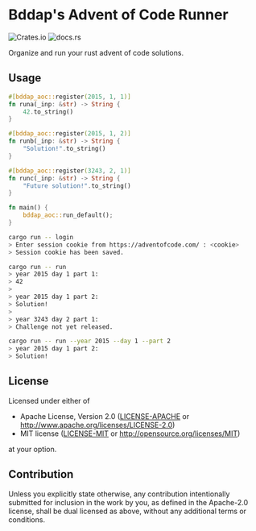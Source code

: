 # Bddap's Advent of Code Runner

![Crates.io](https://img.shields.io/crates/l/bddap-aoc)
![docs.rs](https://img.shields.io/docsrs/bddap-aoc)

Organize and run your rust advent of code solutions.

## Usage

```rust
#[bddap_aoc::register(2015, 1, 1)]
fn runa(_inp: &str) -> String {
    42.to_string()
}

#[bddap_aoc::register(2015, 1, 2)]
fn runb(_inp: &str) -> String {
    "Solution!".to_string()
}

#[bddap_aoc::register(3243, 2, 1)]
fn runc(_inp: &str) -> String {
    "Future solution!".to_string()
}

fn main() {
    bddap_aoc::run_default();
}
```

```bash
cargo run -- login
> Enter session cookie from https://adventofcode.com/ : <cookie>
> Session cookie has been saved.

cargo run -- run
> year 2015 day 1 part 1:
> 42
>
> year 2015 day 1 part 2:
> Solution!
>
> year 3243 day 2 part 1:
> Challenge not yet released.

cargo run -- run --year 2015 --day 1 --part 2
> year 2015 day 1 part 2:
> Solution!
```

## License

Licensed under either of

 * Apache License, Version 2.0
   ([LICENSE-APACHE](LICENSE-APACHE) or http://www.apache.org/licenses/LICENSE-2.0)
 * MIT license
   ([LICENSE-MIT](LICENSE-MIT) or http://opensource.org/licenses/MIT)

at your option.

## Contribution

Unless you explicitly state otherwise, any contribution intentionally submitted
for inclusion in the work by you, as defined in the Apache-2.0 license, shall be
dual licensed as above, without any additional terms or conditions.
